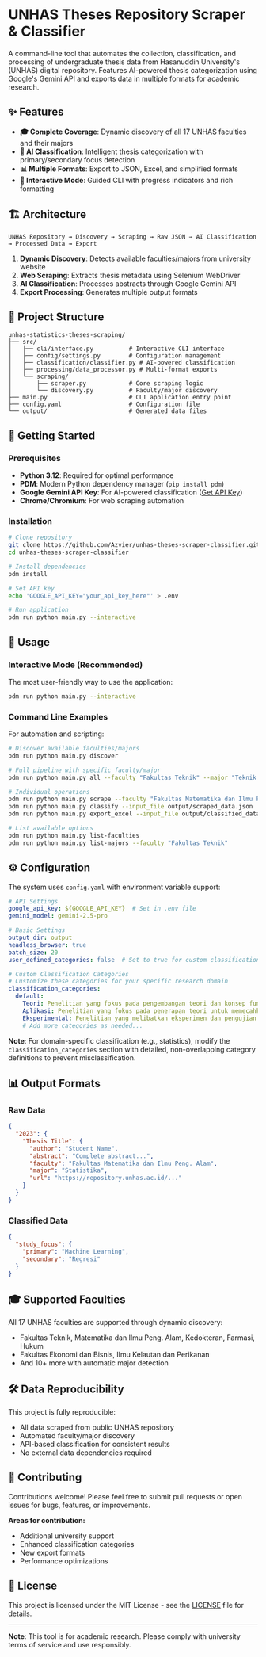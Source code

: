 # UNHAS Theses Repository Scraper & Classifier

A command-line tool that automates the collection, classification, and processing of undergraduate thesis data from Hasanuddin University's (UNHAS) digital repository. Features AI-powered thesis categorization using Google's Gemini API and exports data in multiple formats for academic research.

## ✨ Features

- **🎓 Complete Coverage**: Dynamic discovery of all 17 UNHAS faculties and their majors
- **🤖 AI Classification**: Intelligent thesis categorization with primary/secondary focus detection
- **📊 Multiple Formats**: Export to JSON, Excel, and simplified formats
- **🎯 Interactive Mode**: Guided CLI with progress indicators and rich formatting

## 🏗️ Architecture

```
UNHAS Repository → Discovery → Scraping → Raw JSON → AI Classification → Processed Data → Export
```

1. **Dynamic Discovery**: Detects available faculties/majors from university website
2. **Web Scraping**: Extracts thesis metadata using Selenium WebDriver
3. **AI Classification**: Processes abstracts through Google Gemini API
4. **Export Processing**: Generates multiple output formats

## 📁 Project Structure

```
unhas-statistics-theses-scraping/
├── src/
│   ├── cli/interface.py          # Interactive CLI interface
│   ├── config/settings.py        # Configuration management
│   ├── classification/classifier.py # AI-powered classification
│   ├── processing/data_processor.py # Multi-format exports
│   └── scraping/
│       ├── scraper.py            # Core scraping logic
│       └── discovery.py          # Faculty/major discovery
├── main.py                       # CLI application entry point
├── config.yaml                   # Configuration file
└── output/                       # Generated data files
```

## 🚀 Getting Started

### Prerequisites
- **Python 3.12**: Required for optimal performance
- **PDM**: Modern Python dependency manager (`pip install pdm`)
- **Google Gemini API Key**: For AI-powered classification ([Get API Key](https://aistudio.google.com/app/apikey))
- **Chrome/Chromium**: For web scraping automation

### Installation

```bash
# Clone repository
git clone https://github.com/Azvier/unhas-theses-scraper-classifier.git
cd unhas-theses-scraper-classifier

# Install dependencies
pdm install

# Set API key
echo 'GOOGLE_API_KEY="your_api_key_here"' > .env

# Run application
pdm run python main.py --interactive
```

## 📖 Usage

### Interactive Mode (Recommended)
The most user-friendly way to use the application:

```bash
pdm run python main.py --interactive
```

### Command Line Examples
For automation and scripting:

```bash
# Discover available faculties/majors
pdm run python main.py discover

# Full pipeline with specific faculty/major
pdm run python main.py all --faculty "Fakultas Teknik" --major "Teknik Elektro"

# Individual operations
pdm run python main.py scrape --faculty "Fakultas Matematika dan Ilmu Peng. Alam" --major "Statistika"
pdm run python main.py classify --input_file output/scraped_data.json
pdm run python main.py export_excel --input_file output/classified_data.json

# List available options
pdm run python main.py list-faculties
pdm run python main.py list-majors --faculty "Fakultas Teknik"
```

## ⚙️ Configuration

The system uses `config.yaml` with environment variable support:

```yaml
# API Settings
google_api_key: ${GOOGLE_API_KEY}  # Set in .env file
gemini_model: gemini-2.5-pro

# Basic Settings
output_dir: output
headless_browser: true
batch_size: 20
user_defined_categories: false  # Set to true for custom classification

# Custom Classification Categories
# Customize these categories for your specific research domain
classification_categories:
  default:
    Teori: Penelitian yang fokus pada pengembangan teori dan konsep fundamental.
    Aplikasi: Penelitian yang fokus pada penerapan teori untuk memecahkan masalah praktis.
    Eksperimental: Penelitian yang melibatkan eksperimen dan pengujian empiris.
    # Add more categories as needed...
```

**Note**: For domain-specific classification (e.g., statistics), modify the `classification_categories` section with detailed, non-overlapping category definitions to prevent misclassification.

## 📊 Output Formats

### Raw Data
```json
{
  "2023": {
    "Thesis Title": {
      "author": "Student Name",
      "abstract": "Complete abstract...",
      "faculty": "Fakultas Matematika dan Ilmu Peng. Alam",
      "major": "Statistika",
      "url": "https://repository.unhas.ac.id/..."
    }
  }
}
```

### Classified Data
```json
{
  "study_focus": {
    "primary": "Machine Learning",
    "secondary": "Regresi"
  }
}
```

## 🎓 Supported Faculties

All 17 UNHAS faculties are supported through dynamic discovery:
- Fakultas Teknik, Matematika dan Ilmu Peng. Alam, Kedokteran, Farmasi, Hukum
- Fakultas Ekonomi dan Bisnis, Ilmu Kelautan dan Perikanan
- And 10+ more with automatic major detection

## 🛠️ Data Reproducibility

This project is fully reproducible:
- All data scraped from public UNHAS repository
- Automated faculty/major discovery
- API-based classification for consistent results
- No external data dependencies required

## 🤝 Contributing

Contributions welcome! Please feel free to submit pull requests or open issues for bugs, features, or improvements.

**Areas for contribution:**
- Additional university support
- Enhanced classification categories
- New export formats
- Performance optimizations

## 📄 License

This project is licensed under the MIT License - see the [LICENSE](LICENSE) file for details.

---

**Note**: This tool is for academic research. Please comply with university terms of service and use responsibly.
